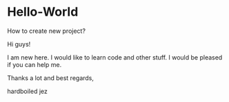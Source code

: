 # Hello-World
How to create new project?

Hi guys!

I am new here. I would like to learn code and other stuff. I would be pleased if you can help me.

Thanks a lot and best regards,

hardboiled jez
